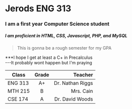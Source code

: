 # Jerods ENG 313 

<h3>I am a first year Computer Science student</h3>

<h5>I am proficient in HTML, CSS, Javascript, PHP, and MySQL</h5>

>This is gonna be a rough semester for my GPA

***I hope I get at least a C+ in Precalculus
<br>
---It probably wont happen but I'm praying

| Class         | Grade         | Teacher  |
| ------------- |:-------------:| -----:|
| ENG 313      | A+ | Dr. Nathan Riggs |
| MTH 215      | B      |   Mrs. Cain |
| CSE 174 | A      |    Dr. David Woods |

[logo]: https://images.app.goo.gl/ZtcFRSKuBDKFvzEV9
